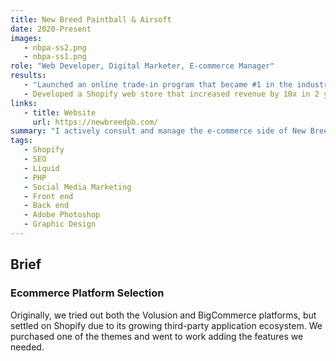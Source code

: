 ```yaml
---
title: New Breed Paintball & Airsoft
date: 2020-Present
images:
   - nbpa-ss2.png
   - nbpa-ss1.png
role: "Web Developer, Digital Marketer, E-commerce Manager"
results:
   - "Launched an online trade-in program that became #1 in the industry by volume"
   - Developed a Shopify web store that increased revenue by 10x in 2 years
links:
   - title: Website
     url: https://newbreedpb.com/
summary: "I actively consult and manage the e-commerce side of New Breed Paintball & Airsoft. New Breed focuses on providing a friendly, reliable customer experience."
tags:
   - Shopify
   - SEO
   - Liquid
   - PHP
   - Social Media Marketing
   - Front end
   - Back end
   - Adobe Photoshop
   - Graphic Design
---
```


## Brief

### Ecommerce Platform Selection

Originally, we tried out both the Volusion and BigCommerce platforms, but settled on Shopify due to its growing third-party application ecosystem. We purchased one of the themes and went to work adding the features we needed.
